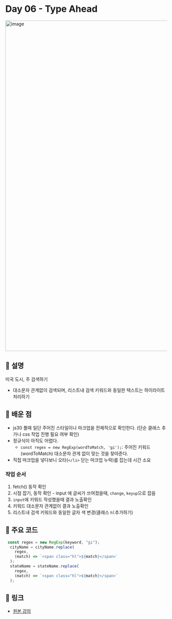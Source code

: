 # Day 06 - Type Ahead
<img width="1028" alt="image" src="https://github.com/user-attachments/assets/08308e88-7a65-47ce-a872-2e533dddf3dc" />

## 📖 설명

미국 도시, 주 검색하기
- 대소문자 관계없이 검색되며, 리스트내 검색 키워드와 동일한 텍스트는 하이라이트 처리하기

## 📌 배운 점
- js30 풀때 일단 주어진 스타일이나 마크업을 전체적으로 확인한다. (단순 클래스 추가나 css 작업 진행 필요 여부 확인)
- 정규식이 아직도 어렵다.
  - `const regex = new RegExp(wordToMatch, 'gi');`: 주어진 키워드(wordToMatch) 대소문자 관게 없이 맞는 것을 찾아준다.
- 직접 마크업을 넣다보니 오타(`</li>` 닫는 마크업 누락)를 잡는데 시간 소요
### 작업 순서
1. fetch() 동작 확인
2. 시점 잡기, 동작 확인 - input 에 글씨가 쓰여졌을때, `change`, `keyup`으로 잡음
3. `input`에 키워드 작성했을때 결과 노출확인
4. 키워드 대소문자 관계없이 결과 노출확인
5. 리스트내 검색 키워드와 동일한 글자 색 변경(클래스 `hl`추가하기)

## 🧩 주요 코드

```js
 const regex = new RegExp(keyword, "gi");
  cityName = cityName.replace(
    regex,
    (match) => `<span class="hl">${match}</span>`
  );
  stateName = stateName.replace(
    regex,
    (match) => `<span class="hl">${match}</span>`
  );
```

## 🔗 링크
- [원본 강의](https://courses.wesbos.com/account/access/68525af9003a1d49a04fd4c6/view/194130156)
